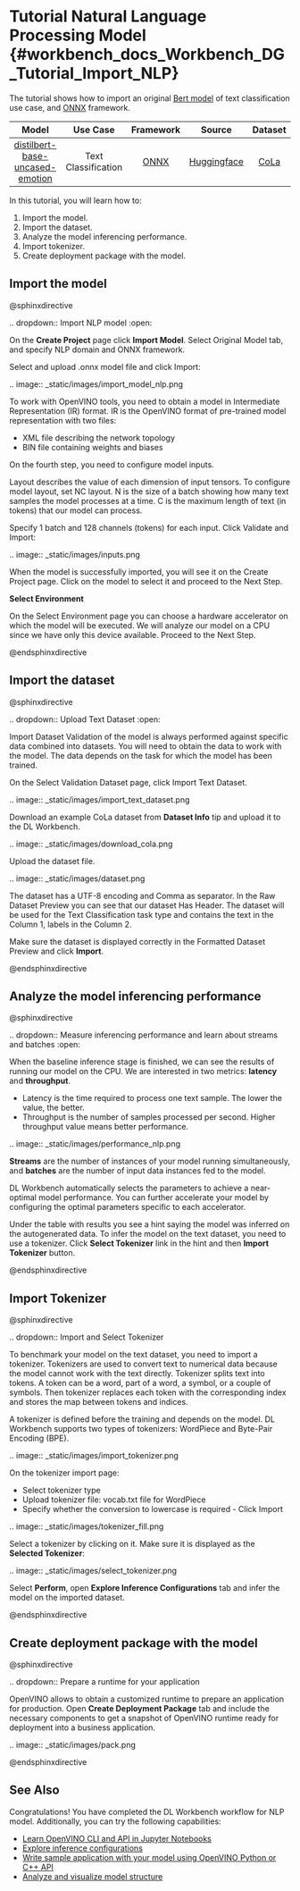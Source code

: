# Tutorial Natural Language Processing Model {#workbench_docs_Workbench_DG_Tutorial_Import_NLP}

The tutorial shows how to import an original [Bert model](https://huggingface.co/bhadresh-savani/distilbert-base-uncased-emotion) of text classification use case, and [ONNX](https://onnx.ai) framework.

| Model  | Use Case | Framework | Source | Dataset |
| :---: | :---: | :---: | :---: | :---: |
| [distilbert-base-uncased-emotion](https://huggingface.co/bhadresh-savani/distilbert-base-uncased-emotion)  | Text Classification | [ONNX](https://onnx.ai/) | [Huggingface](https://huggingface.co/bhadresh-savani/distilbert-base-uncased-emotion)| [CoLa](https://nyu-mll.github.io/CoLA/) |

In this tutorial, you will learn how to:

1. Import the model.
2. Import the dataset.
3. Analyze the model inferencing performance.
4. Import tokenizer.
5. Create deployment package with the model.

## Import the model

@sphinxdirective

.. dropdown:: Import NLP model
   :open:

   On the **Create Project** page click **Import Model**. Select Original Model tab, and specify NLP domain and ONNX framework.

   Select and upload .onnx model file and click Import:

   .. image:: _static/images/import_model_nlp.png

   To work with OpenVINO tools, you need to obtain a model in Intermediate Representation (IR) format. IR is the OpenVINO format of pre-trained model representation with two files:

   * XML file describing the network topology
   * BIN file containing weights and biases

   On the fourth step, you need to configure model inputs.

   Layout describes the value of each dimension of input tensors. To configure model layout, set NC layout. N is the size of a batch showing how many text samples the model processes at a time. C is the maximum length of text (in tokens) that our model can process.

   Specify 1 batch and 128 channels (tokens) for each input. Click Validate and Import:

   .. image:: _static/images/inputs.png

   When the model is successfully imported, you will see it on the Create Project page. Click on the model to select it and proceed to the Next Step.

   **Select Environment**

   On the Select Environment page you can choose a hardware accelerator on which the model will be executed. We will analyze our model on a CPU since we have only this device available. Proceed to the Next Step.

@endsphinxdirective

## Import the dataset

@sphinxdirective

.. dropdown:: Upload Text Dataset
   :open:

   Import Dataset
   Validation of the model is always performed against specific data combined into datasets. You will need to obtain the data to work with the model. The data depends on the task for which the model has been trained.

   On the Select Validation Dataset page, click Import Text Dataset.

   .. image:: _static/images/import_text_dataset.png

   Download an example CoLa dataset from **Dataset Info** tip and upload it to the DL Workbench.

   .. image:: _static/images/download_cola.png

   Upload the dataset file.

   .. image:: _static/images/dataset.png

   The dataset has a UTF-8 encoding and Comma as separator. In the Raw Dataset Preview you can see that our dataset Has Header. The dataset will be used for the Text Classification task type and contains the text in the Column 1, labels in the Column 2.

   Make sure the dataset is displayed correctly in the Formatted Dataset Preview and click **Import**.

@endsphinxdirective


## Analyze the model inferencing performance

@sphinxdirective

.. dropdown:: Measure inferencing performance and learn about streams and batches
   :open:

   When the baseline inference stage is finished, we can see the results of running our model on the CPU. We are interested in two metrics: **latency** and **throughput**. 

   - Latency is the time required to process one text sample. The lower the value, the better. 
   - Throughput is the number of samples processed per second. Higher throughput value means better performance.

   .. image:: _static/images/performance_nlp.png

   **Streams** are the number of instances of your model running simultaneously, and **batches** are the number of input data instances fed to the model.  
    
   DL Workbench automatically selects the parameters to achieve a near-optimal model performance. You can further accelerate your model by configuring the optimal parameters specific to each accelerator.

   Under the table with results you see a hint saying the model was inferred on the autogenerated data. To infer the model on the text dataset, you need to use a tokenizer. Click **Select Tokenizer** link in the hint and then **Import Tokenizer** button.

@endsphinxdirective

## Import Tokenizer

@sphinxdirective

.. dropdown:: Import and Select Tokenizer

   To benchmark your model on the text dataset, you need to import a tokenizer. Tokenizers are used to convert text to numerical data because the model cannot work with the text directly. Tokenizer splits text into tokens. A token can be a word, part of a word, a symbol, or a couple of symbols. Then tokenizer replaces each token with the corresponding index and stores the map between tokens and indices.

   A tokenizer is defined before the training and depends on the model. DL Workbench supports two types of tokenizers: WordPiece and Byte-Pair Encoding (BPE). 

   .. image:: _static/images/import_tokenizer.png

   On the tokenizer import page: 
   - Select tokenizer type 
   - Upload tokenizer file: vocab.txt file for WordPiece 
   - Specify whether the conversion to lowercase is required - Click Import

   .. image:: _static/images/tokenizer_fill.png

   Select a tokenizer by clicking on it. Make sure it is displayed as the **Selected Tokenizer**:

   .. image:: _static/images/select_tokenizer.png

   Select **Perform**, open **Explore Inference Configurations** tab and infer the model on the imported dataset.

@endsphinxdirective

## Create deployment package with the model

@sphinxdirective

.. dropdown:: Prepare a runtime for your application

   OpenVINO allows to obtain a customized runtime to prepare an application for production. Open **Create Deployment Package** tab and include the necessary components to get a snapshot of OpenVINO runtime ready for deployment into a business application.

   .. image:: _static/images/pack.png

@endsphinxdirective

## See Also

Congratulations! You have completed the DL Workbench workflow for NLP model. Additionally, you can try the following capabilities:

* [Learn OpenVINO CLI and API in Jupyter Notebooks](Jupyter_Notebooks_CLI.md)
* [Explore inference configurations](Run_Single_Inference.md)
* [Write sample application with your model using OpenVINO Python or C++ API](Deploy_and_Integrate_Performance_Criteria_into_Application.md)
* [Analyze and visualize model structure](Visualize_Model.md)